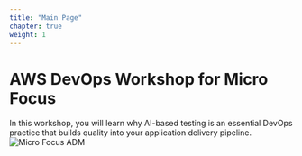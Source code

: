 ```yaml
---
title: "Main Page"
chapter: true
weight: 1
---
```


# AWS DevOps Workshop for Micro Focus
In this workshop, you will learn why AI-based testing is an essential DevOps practice that builds quality into your application delivery pipeline.
![Micro Focus ADM](/images/10_introduction/mf-adm.PNG)